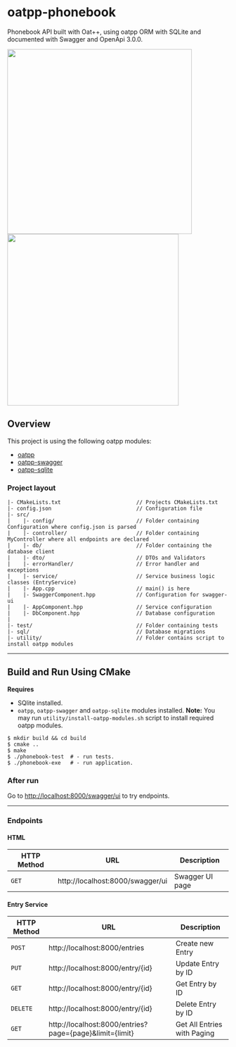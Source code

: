 # oatpp-phonebook

Phonebook API built with Oat++, using oatpp ORM with SQLite and documented with Swagger and OpenApi 3.0.0.

<img src="https://github.com/polinatonko/test/assets/124461190/6f0c7a2e-25f2-41da-9a51-333ce5284702" width="420"><img src="https://github.com/polinatonko/test/assets/124461190/d78061f3-c3e9-43ae-88f2-a01462e8b22e" width="390">

## Overview

This project is using the following oatpp modules:

- [oatpp](https://github.com/oatpp/oatpp) 
- [oatpp-swagger](https://github.com/oatpp/oatpp-swagger)
- [oatpp-sqlite](https://github.com/oatpp/oatpp-sqlite)

### Project layout

```
|- CMakeLists.txt                        // Projects CMakeLists.txt
|- config.json                           // Configuration file
|- src/
|    |- config/                          // Folder containing Configuration where config.json is parsed
|    |- controller/                      // Folder containing MyController where all endpoints are declared
|    |- db/                              // Folder containing the database client
|    |- dto/                             // DTOs and Validators
|    |- errorHandler/                    // Error handler and exceptions
|    |- service/                         // Service business logic classes (EntryService)
|    |- App.cpp                          // main() is here
|    |- SwaggerComponent.hpp             // Configuration for swagger-ui
|    |- AppComponent.hpp                 // Service configuration
|    |- DbComponent.hpp                  // Database configuration
|    
|- test/                                 // Folder containing tests
|- sql/                                  // Database migrations
|- utility/                              // Folder contains script to install oatpp modules
```

---

## Build and Run Using CMake

**Requires** 

- SQlite installed.
- `oatpp`, `oatpp-swagger` and `oatpp-sqlite` modules installed.
**Note:** You may run `utility/install-oatpp-modules.sh` script to install required oatpp modules.

```
$ mkdir build && cd build
$ cmake ..
$ make 
$ ./phonebook-test  # - run tests.
$ ./phonebook-exe   # - run application.
```

### After run

Go to [http://localhost:8000/swagger/ui](http://localhost:8000/swagger/ui) to try endpoints.

---

### Endpoints 

#### HTML

|HTTP Method|URL|Description|
|---|---|---|
|`GET`|http://localhost:8000/swagger/ui | Swagger UI page |

#### Entry Service

|HTTP Method|URL|Description|
|---|---|---|
|`POST`|http://localhost:8000/entries | Create new Entry |
|`PUT`|http://localhost:8000/entry/{id} | Update Entry by ID |
|`GET`|http://localhost:8000/entry/{id} | Get Entry by ID |
|`DELETE`|http://localhost:8000/entry/{id} | Delete Entry by ID |
|`GET`|http://localhost:8000/entries?page={page}&limit={limit} | Get All Entries with Paging |